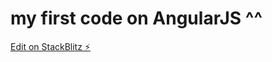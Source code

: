 # my first code on AngularJS ^^

[Edit on StackBlitz ⚡️](https://stackblitz.com/edit/angular-f368eu-gdes1x)
